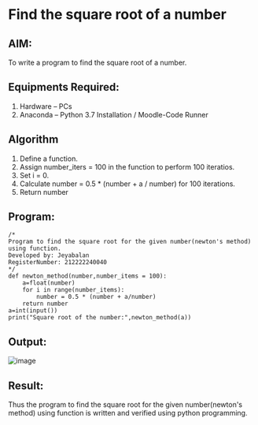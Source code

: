 # Find the square root of a number

## AIM:
To write a program to find the square root of a number.

## Equipments Required:
1. Hardware – PCs
2. Anaconda – Python 3.7 Installation / Moodle-Code Runner

## Algorithm
1. Define a function.
2. Assign number_iters = 100 in the function to perform 100 iteratios.
3. Set i = 0.
4. Calculate  number = 0.5 * (number + a / number) for 100 iterations.
5. Return number

## Program:
```
/*
Program to find the square root for the given number(newton's method) using function.
Developed by: Jeyabalan
RegisterNumber: 212222240040
*/
def newton_method(number,number_items = 100):
    a=float(number)
    for i in range(number_items):
        number = 0.5 * (number + a/number)
    return number
a=int(input())
print("Square root of the number:",newton_method(a))
```

## Output:
![image](https://github.com/jeyaqbalan7/Square-root-of-a-number/assets/119393851/bc152a2f-d751-4135-874f-3cbb67fdba1b)


## Result:
Thus the program to find the square root for the given number(newton's method) using function is written and verified using python programming.
